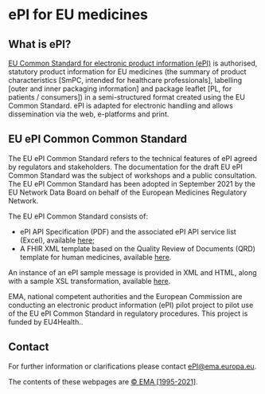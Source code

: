 # ePI for EU medicines

## What is ePI?

[EU Common Standard for electronic product information (ePI)](https://www.ema.europa.eu/en/human-regulatory/marketing-authorisation/product-information-requirements#electronic-product-information-initiative-section) is authorised, statutory product information for EU medicines (the summary of product  characteristics [SmPC, intended for healthcare professionals], labelling [outer and inner packaging information] and package leaflet [PL, for patients / consumers]) in a semi-structured format created using the EU Common Standard. ePI is adapted for electronic handling and allows dissemination via the web, e-platforms and print. 

## EU ePI Common Common Standard 

The EU ePI Common Standard refers to the technical features of ePI agreed by regulators and stakeholders. The documentation for the draft EU ePI Common Standard was the subject of workshops and a public consultation. The EU ePI Common Standard has been adopted in September 2021 by the EU Network Data Board on behalf of the European Medicines Regulatory Network.

The EU ePI Common Standard consists of:
- ePI API Specification (PDF) and the associated ePI API service list (Excel), available [here](https://github.com/EuropeanMedicinesAgency/ePI-consultation/tree/master/API%20specification);
- A FHIR XML template based on the Quality Review of Documents (QRD) template for human medicines, available [here](https://github.com/EuropeanMedicinesAgency/ePI-consultation/blob/master/XML%20templates/ePI_template.xml).

An instance of an ePI sample message is provided in XML and HTML, along with a sample XSL transformation, available [here](https://github.com/EuropeanMedicinesAgency/ePI-consultation/tree/master/XML%20templates). 

EMA, national competent authorities and the European Commission are conducting an electronic product information (ePI) pilot project to pilot use of the EU ePI Common Standard in regulatory procedures. This project is funded by EU4Health..

## Contact

For further information or clarifications please contact <ePI@ema.europa.eu>.

The contents of these webpages are [© EMA [1995-2021]](https://www.ema.europa.eu/en/about-us/legal-notice).

